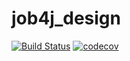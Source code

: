 # job4j_design

[![Build Status](https://travis-ci.org/ruslandavydov/job4j_design.svg?branch=master)](https://travis-ci.org/ruslandavydov/job4j_design)
[![codecov](https://codecov.io/gh/ruslandavydov/job4j_design/branch/master/graph/badge.svg?token=ZL3GWQFWNQ)](https://codecov.io/gh/ruslandavydov/job4j_design)